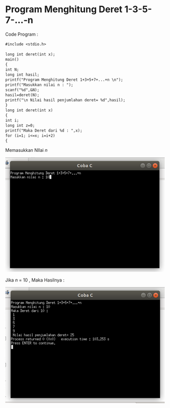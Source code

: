 # Program Menghitung Deret 1-3-5-7-...-n

Code Program :

    #include <stdio.h>

	long int deret(int x);
	main()
	{
	int N;
	long int hasil;
	printf("Program Menghitung Deret 1+3+5+7+...+n \n");
	printf("Masukkan nilai n : ");
	scanf("%d",&N);
	hasil=deret(N);
	printf("\n Nilai hasil penjumlahan deret= %d",hasil);
	}
	long int deret(int x)
	{
	int i;
	long int z=0;
	printf("Maka Deret dari %d : ",x);
	for (i=1; i<=x; i=i+2)
	{




Memasukkan NIlai *n*

![img](https://raw.githubusercontent.com/Xsilaban/Contoh-Program-Sederhana-Dalam-Bahasa-Pemograman-C/master/Program%20Menghitung%20Deret%201-3-5-7-...-n/menghitungderet1.png)

Jika *n* = 10 , Maka Hasilnya :

![img](https://raw.githubusercontent.com/Xsilaban/Contoh-Program-Sederhana-Dalam-Bahasa-Pemograman-C/master/Program%20Menghitung%20Deret%201-3-5-7-...-n/menghitungderet2.png)
